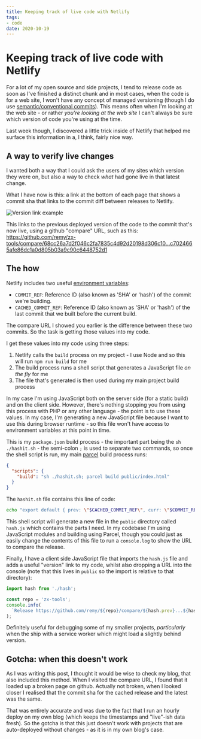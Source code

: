 ```yaml
---
title: Keeping track of live code with Netlify
tags:
- code
date: 2020-10-19
---
```


# Keeping track of live code with Netlify

For a lot of my open source and side projects, I tend to release code as soon as I've finished a distinct chunk and in most cases, when the code is for a web site, I won't have any concept of managed versioning (though I do use [semantic/conventional commits](https://www.conventionalcommits.org/en/v1.0.0-beta.2/)). This means often when I'm looking at the web site - or rather *you're looking at the web site* I can't always be sure which version of code you're using at the time.

Last week though, I discovered a little trick inside of Netlify that helped me surface this information in a, I think, fairly nice way.

<!--more-->

## A way to verify live changes

I wanted both a way that I could ask the users of my sites which version they were on, but also a way to check *what* had gone live in that latest change.

What I have now is this: a link at the bottom of each page that shows a commit sha that links to the commit diff between releases to Netlify.

![Version link example](/images/version-link.png)

This links to the previous deployed version of the code to the commit that's now live, using a github "compare" URL, such as this: https://github.com/remy/zx-tools/compare/68cc26a7d2f046c2fa7835c4d92d20198d306c10...c7024665afe86dc1a0d805b03a9c90c6448752d1

## The how

Netlify includes two useful [environment variables](https://docs.netlify.com/configure-builds/environment-variables/#git-metadata):

- `COMMIT_REF`: Reference ID (also known as 'SHA' or 'hash') of the commit we're building.
- `CACHED_COMMIT_REF`: Reference ID (also known as 'SHA' or 'hash') of the last commit that we built before the current build.

The compare URL I showed you earlier is the difference between these two commits. So the task is getting those values into my code.

I get these values into my code using three steps:

1. Netlify calls the `build` process on my project - I use Node and so this will run `npm run build` for me
2. The build process runs a shell script that generates a JavaScript file _on the fly_ for me
3. The file that's generated is then used during my main project build process

In my case I'm using JavaScript both on the server side (for a static build) and on the client side. However, there's nothing stopping you from using this process with PHP or any other language - the point is to use these values. In my case, I'm generating a new JavaScript file because I want to use this during browser runtime - so this file won't have access to environment variables at this point in time.

This is my `package.json` build process - the important part being the `sh ./hashit.sh` - the semi-colon `;` is used to separate two commands, so once the shell script is run, my main [parcel](https://parceljs.org/) build process runs:

```json
{
  "scripts": {
    "build": "sh ./hashit.sh; parcel build public/index.html"
  }
}
```

The `hashit.sh` file contains this line of code:

```sh
echo "export default { prev: \"$CACHED_COMMIT_REF\", curr: \"$COMMIT_REF\" }" > ./public/hash.js
```

This shell script will generate a new file in the `public` directory called `hash.js` which contains the parts I need. In my codebase I'm using JavaScript modules and building using Parcel, though you could just as easily change the contents of this file to run a `console.log` to show the URL to compare the release.

Finally, I have a client side JavaScript file that imports the `hash.js` file and adds a useful "version" link to my code, whilst also dropping a URL into the console (note that this lives in `public` so the import is relative to that directory):

```js
import hash from './hash';

const repo = 'zx-tools';
console.info(
  `Release https://github.com/remy/${repo}/compare/${hash.prev}...${hash.curr}`
);
```

Definitely useful for debugging some of my smaller projects, _particularly_ when the ship with a service worker which might load a slightly behind version.

## Gotcha: when this doesn't work

As I was writing this post, I thought it would be wise to check my blog, that also included this method. When I visited the compare URL, I found that it loaded up a broken page on github. Actually not broken, when I looked closer I realised that the commit sha for the cached release and the latest was the same.

That was entirely accurate and was due to the fact that I run an hourly deploy on my own blog (which keeps the timestamps and "live"-ish data fresh). So the gotcha is that this just doesn't work with projects that are auto-deployed without changes - as it is in my own blog's case.
